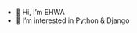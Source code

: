 - 👋  Hi, I’m EHWA
- 🐢  I’m interested in Python & Django

<!---
EHWAGABI/EHWAGABI is a ✨ special ✨ repository because its `README.md` (this file) appears on your GitHub profile.
You can click the Preview link to take a look at your changes.
--->
